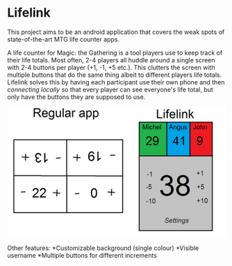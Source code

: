 # Lifelink

This project aims to be an android application that covers the weak spots of state-of-the-art MTG life counter apps.

A life counter for Magic: the Gathering is a tool players use to keep track of their life totals. Most often, 2-4 players all huddle around a single screen with 2-4 buttons per player (+1, -1, +5 etc.). This clutters the screen with multiple buttons that do the same thing albeit to different players life totals. Lifelink solves this by having each participant use their own phone and then *connecting locally* so that every player can see everyone's life total, but only have the buttons they are supposed to use.

![alt text](https://github.com/johnnil/Lifelink/blob/master/Lifelink%20mockup.png)

Other features:
*Customizable background (single colour)
*Visible username
*Multiple buttons for different increments
